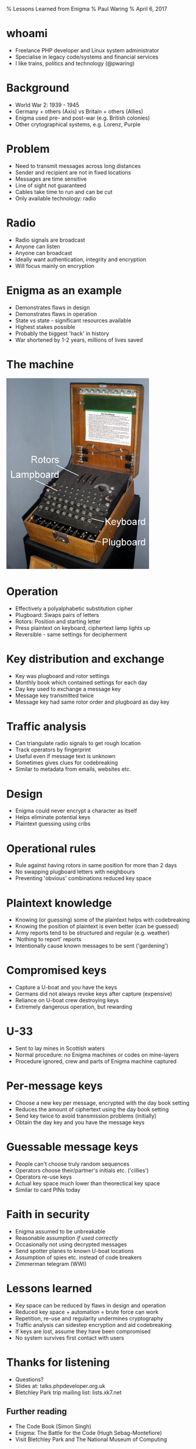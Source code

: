 % Lessons Learned from Enigma
% Paul Waring
% April 6, 2017

# whoami

 - Freelance PHP developer and Linux system administrator
 - Specialise in legacy code/systems and financial services
 - I like trains, politics and technology (@pwaring)

# Background

 - World War 2: 1939 - 1945
 - Germany + others (Axis) vs Britain + others (Allies)
 - Enigma used pre- and post-war (e.g. British colonies)
 - Other crytographical systems, e.g. Lorenz, Purple

# Problem

 - Need to transmit messages across long distances
 - Sender and recipient are not in fixed locations
 - Messages are time sensitive
 - Line of sight not guaranteed
 - Cables take time to run and can be cut
 - Only available technology: radio

# Radio

 - Radio signals are broadcast
 - Anyone can listen
 - Anyone can broadcast
 - Ideally want authentication, integrity and encryption
 - Will focus mainly on encryption

# Enigma as an example

 - Demonstrates flaws in design
 - Demonstrates flaws in operation
 - State vs state - significant resources available
 - Highest stakes possible
 - Probably the biggest 'hack' in history
 - War shortened by 1-2 years, millions of lives saved

# The machine

![Enigma Machine](images/enigma-labelled.jpg)

# Operation

 - Effectively a polyalphabetic substitution cipher
 - Plugboard: Swaps pairs of letters
 - Rotors: Position and starting letter
 - Press plaintext on keyboard, ciphertext lamp lights up
 - Reversible - same settings for decipherment

# Key distribution and exchange

 - Key was plugboard and rotor settings
 - Monthly book which contained settings for each day
 - Day key used to exchange a message key
 - Message key transmitted twice
 - Message key had same rotor order and plugboard as day key

# Traffic analysis

 - Can triangulate radio signals to get rough location
 - Track operators by fingerprint
 - Useful even if message text is unknown
 - Sometimes gives clues for codebreaking
 - Similar to metadata from emails, websites etc.

# Design

 - Enigma could never encrypt a character as itself
 - Helps eliminate potential keys
 - Plaintext guessing using cribs

# Operational rules

 - Rule against having rotors in same position for more than 2 days
 - No swapping plugboard letters with neighbours
 - Preventing 'obvious' combinations reduced key space

# Plaintext knowledge

 - Knowing (or guessing) some of the plaintext helps with codebreaking
 - Knowing the position of plaintext is even better (can be guessed)
 - Army reports tend to be structured and regular (e.g. weather)
 - 'Nothing to report' reports
 - Intentionally cause known messages to be sent ('gardening')

# Compromised keys

 - Capture a U-boat and you have the keys
 - Germans did not always revoke keys after capture (expensive)
 - Reliance on U-boat crew destroying keys
 - Extremely dangerous operation, but rewarding

# U-33

 - Sent to lay mines in Scottish waters
 - Normal procedure: no Enigma machines or codes on mine-layers
 - Procedure ignored, crew and parts of Enigma machine captured

# Per-message keys

 - Choose a new key per message, encrypted with the day book setting
 - Reduces the amount of ciphertext using the day book setting
 - Send key twice to avoid transmission problems (initially)
 - Obtain the day key and you have the message keys

# Guessable message keys

 - People can't choose truly random sequences
 - Operators choose their/partner's initials etc. ('cillies')
 - Operators re-use keys
 - Actual key space much lower than theorectical key space
 - Similar to card PINs today

# Faith in security

 - Enigma assumed to be unbreakable
 - Reasonable assumption *if used correctly*
 - Occasionally not using decrypted messages
 - Send spotter planes to known U-boat locations
 - Assumption of spies etc. instead of code breakers
 - Zimmerman telegram (WWI)

# Lessons learned

 - Key space can be reduced by flaws in design and operation
 - Reduced key space + automation = brute force can work
 - Repetition, re-use and regularity undermines cryptography
 - Traffic analysis can sidestep encryption and aid codebreaking
 - If keys are lost, assume they have been compromised
 - No system survives first contact with users

# Thanks for listening

 - Questions?
 - Slides at: talks.phpdeveloper.org.uk
 - Bletchley Park trip mailing list: lists.xk7.net

## Further reading

 - The Code Book (Simon Singh)
 - Enigma: The Battle for the Code (Hugh Sebag-Montefiore)
 - Visit Bletchley Park and The National Museum of Computing
